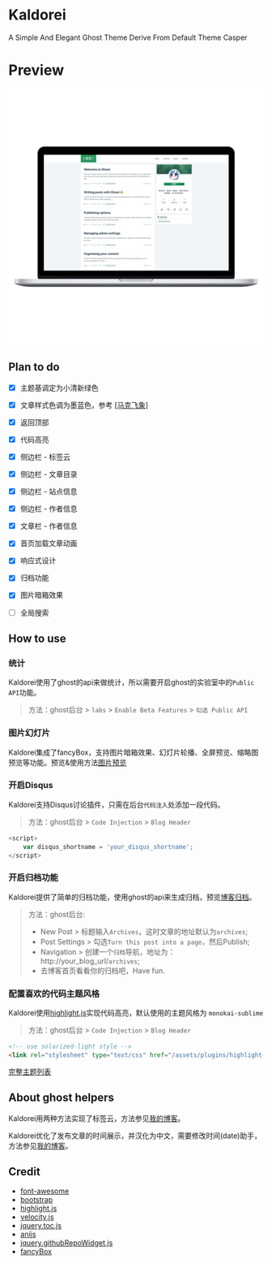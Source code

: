 # Kaldorei
A Simple And Elegant Ghost Theme Derive From Default Theme Casper

# Preview

![img](assets/img/preview_mbp.png)

## Plan to do
- [x] 主题基调定为小清新绿色

- [x] 文章样式色调为墨蓝色，参考 [[马克飞象]](http://maxiang.io)

- [x] 返回顶部

- [x] 代码高亮

- [x] 侧边栏 - 标签云

- [x] 侧边栏 - 文章目录

- [x] 侧边栏 - 站点信息

- [x] 侧边栏 - 作者信息

- [x] 文章栏 - 作者信息

- [x] 首页加载文章动画

- [x] 响应式设计

- [x] 归档功能

- [x] 图片暗箱效果

- [ ] 全局搜索

## How to use

### 统计
Kaldorei使用了ghost的api来做统计，所以需要开启ghost的实验室中的`Public API`功能。

> 方法：ghost后台 > `labs` > `Enable Beta Features` > `勾选 Public API`

### 图片幻灯片
Kaldorei集成了fancyBox，支持图片暗箱效果、幻灯片轮播、全屏预览、缩略图预览等功能。预览&使用方法[图片预览](http://xlbd.me/how-to-use-fancybox-in-ghost-blog/)

### 开启Disqus
Kaldorei支持Disqus讨论插件，只需在后台`代码注入`处添加一段代码。

> 方法：ghost后台 > `Code Injection` > `Blog Header`

```js
<script>
    var disqus_shortname = 'your_disqus_shortname';
</script>
```

### 开启归档功能
Kaldorei提供了简单的归档功能，使用ghost的api来生成归档，预览[博客归档](http://xlbd.me/archives)。

> 方法：ghost后台:
> * New Post > 标题输入`Archives`，这时文章的地址默认为`archives`;
> * Post Settings > 勾选`Turn this post into a page`，然后Publish;
> * Navigation > 创建一个`归档`导航，地址为：http://your_blog_url/`archives`;
> * 去博客首页看看你的归档吧，Have fun.

### 配置喜欢的代码主题风格
Kaldorei使用[highlight.js](https://github.com/isagalaev/highlight.js)实现代码高亮，默认使用的主题风格为 `monokai-sublime`

> 方法：ghost后台 > `Code Injection` > `Blog Header`

```html
<!-- use solarized-light style -->
<link rel="stylesheet" type="text/css" href="/assets/plugins/highlight-latest/styles/solarized-light.css" />
```

[完整主题列表](https://highlightjs.org/static/demo/)

## About ghost helpers

Kaldorei用两种方法实现了标签云，方法参见[我的博客](http://xlbd.me/how-to-add-the-tag-cloud-into-ghost-blog/)。

Kaldorei优化了发布文章的时间展示，并汉化为中文，需要修改时间(date)助手，方法参见[我的博客](http://xlbd.me/ghost-date-i18n/)。

## Credit

* [font-awesome](https://github.com/FortAwesome/Font-Awesome)
* [bootstrap](https://github.com/twbs/bootstrap)
* [highlight.js](https://github.com/isagalaev/highlight.js)
* [velocity.js](https://github.com/julianshapiro/velocity)
* [jquery.toc.js](https://github.com/jgallen23/toc)
* [anijs](https://github.com/anijs/anijs)
* [jquery.githubRepoWidget.js](https://github.com/JoelSutherland/GitHub-jQuery-Repo-Widget)
* [fancyBox](https://github.com/fancyapps/fancyBox)
